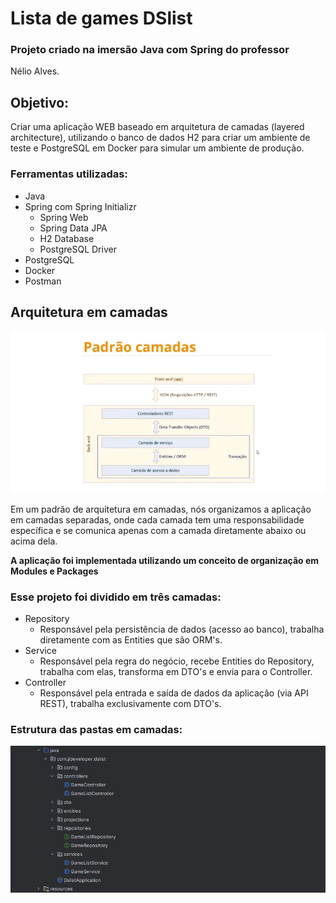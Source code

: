 # Lista de games DSlist

### Projeto criado na imersão Java com Spring do professor
Nélio Alves.

## Objetivo:
Criar uma aplicação WEB baseado em arquitetura de camadas
(layered architecture), utilizando o banco de dados H2 para
criar um ambiente de teste e PostgreSQL em Docker para simular
um ambiente de produção.

### Ferramentas utilizadas:
* Java
* Spring com Spring Initializr
  * Spring Web
  * Spring Data JPA
  * H2 Database
  * PostgreSQL Driver
* PostgreSQL
* Docker
* Postman

## Arquitetura em camadas

![arquitetura camadas](img/camadas.webp)

Em um padrão de arquitetura em camadas, nós organizamos
a aplicação em camadas separadas, onde cada camada tem
uma responsabilidade específica e se comunica apenas com
a camada diretamente abaixo ou acima dela. 

**A aplicação foi implementada utilizando um conceito de organização em Modules e Packages**

### Esse projeto foi dividido em três camadas:
* Repository
  * Responsável pela persistência de dados (acesso ao banco), trabalha diretamente com as Entities que são ORM's.
* Service
  * Responsável pela regra do negócio, recebe Entities do Repository, trabalha com elas, transforma em DTO's e envia para o Controller.
* Controller
  * Responsável pela entrada e saída de dados da aplicação (via API REST), trabalha exclusivamente com DTO's.

### Estrutura das pastas em camadas:

![arquitetura camadas](img/estruturaPastas.png)

